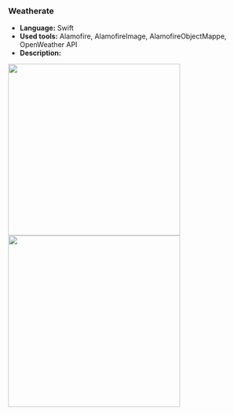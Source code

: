 ### **Weatherate**

* **Language:** Swift
* **Used tools:** Alamofire, AlamofireImage, AlamofireObjectMappe, OpenWeather API
* **Description:** 

<img src="https://user-images.githubusercontent.com/4967822/62030423-1726ca00-b1f6-11e9-869b-29393146d43b.png" width="350"> <img src="https://user-images.githubusercontent.com/4967822/62030444-1f7f0500-b1f6-11e9-8362-d0d20b073fb2.png" width="350"> 
